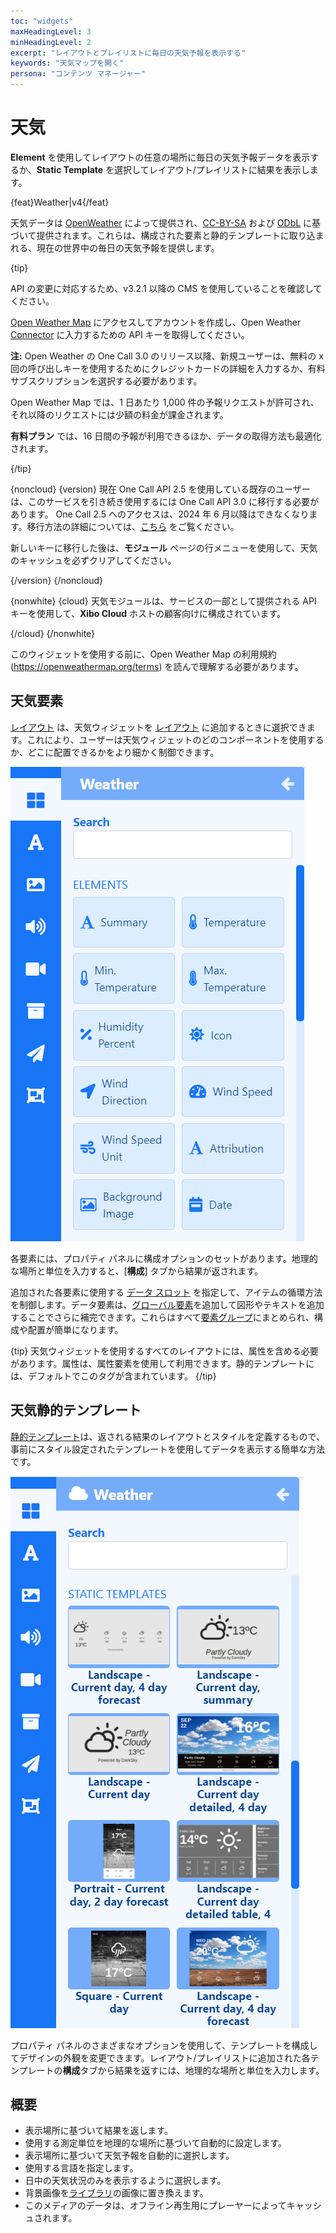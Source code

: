```yaml
---
toc: "widgets"
maxHeadingLevel: 3
minHeadingLevel: 2
excerpt: "レイアウトとプレイリストに毎日の天気予報を表示する"
keywords: "天気マップを開く"
persona: "コンテンツ マネージャー"
---
```


# 天気

**Element** を使用してレイアウトの任意の場所に毎日の天気予報データを表示するか、**Static Template** を選択してレイアウト/プレイリストに結果を表示します。

{feat}Weather|v4{/feat}

天気データは [OpenWeather](https://openweathermap.org/) によって提供され、[CC-BY-SA](https://creativecommons.org/licenses/by-sa/4.0/) および [ODbL](https://opendatacommons.org/licenses/odbl/) に基づいて提供されます。これらは、構成された要素と静的テンプレートに取り込まれる、現在の世界中の毎日の天気予報を提供します。

{tip}

API の変更に対応するため、v3.2.1 以降の CMS を使用していることを確認してください。

[Open Weather Map](https://openweathermap.org/api) にアクセスしてアカウントを作成し、Open Weather [Connector](media_modules.html#content-connectors) に入力するための API キーを取得してください。

**注:** Open Weather の One Call 3.0 のリリース以降、新規ユーザーは、無料の x 回の呼び出しキーを使用するためにクレジットカードの詳細を入力するか、有料サブスクリプションを選択する必要があります。

Open Weather Map では、1 日あたり 1,000 件の予報リクエストが許可され、それ以降のリクエストには少額の料金が課金されます。

**有料プラン** では、16 日間の予報が利用できるほか、データの取得方法も最適化されます。

{/tip}

{noncloud}
{version}
現在 One Call API 2.5 を使用している既存のユーザーは、このサービスを引き続き使用するには One Call API 3.0 に移行する必要があります。 One Call 2.5 へのアクセスは、2024 年 6 月以降はできなくなります。移行方法の詳細については、[こちら](https://openweathermap.org/one-call-transfer) をご覧ください。

新しいキーに移行した後は、**モジュール** ページの行メニューを使用して、天気のキャッシュを必ずクリアしてください。

{/version}
{/noncloud}

{nonwhite}
{cloud}
天気モジュールは、サービスの一部として提供される API キーを使用して、**Xibo Cloud** ホストの顧客向けに構成されています。

{/cloud}
{/nonwhite}

このウィジェットを使用する前に、Open Weather Map の利用規約 (https://openweathermap.org/terms) を読んで理解する必要があります。

## 天気要素

[レイアウト](layouts_editor#content-data-widgets-and-elements) は、天気ウィジェットを [レイアウト](layouts_editor.html) に追加するときに選択できます。これにより、ユーザーは天気ウィジェットのどのコンポーネントを使用するか、どこに配置できるかをより細かく制御できます。

![天気要素](img/v4_media_module_weather_elements.png)

各要素には、プロパティ パネルに構成オプションのセットがあります。地理的な場所と単位を入力すると、[**構成**] タブから結果が返されます。

追加された各要素に使用する [データ スロット](layouts_editor.html#content-data-slots) を指定して、アイテムの循環方法を制御します。データ要素は、[グローバル要素](layouts_editor.html#content-global-elements)を追加して図形やテキストを追加することでさらに補完できます。これらはすべて[要素グループ](layouts_editor.html#content-grouping-elements)にまとめられ、構成や配置が簡単になります。

{tip}
天気ウィジェットを使用するすべてのレイアウトには、属性を含める必要があります。属性は、属性要素を使用して利用できます。静的テンプレートには、デフォルトでこのタグが含まれています。
{/tip}

## 天気静的テンプレート

[静的テンプレート](layouts_editor.html#content-static-templates)は、返される結果のレイアウトとスタイルを定義するもので、事前にスタイル設定されたテンプレートを使用してデータを表示する簡単な方法です。

![天気テンプレート](img/v4_media_modules_weather_templates.png)

プロパティ パネルのさまざまなオプションを使用して、テンプレートを構成してデザインの外観を変更できます。レイアウト/プレイリストに追加された各テンプレートの**構成**タブから結果を返すには、地理的な場所と単位を入力します。

## 概要

- 表示場所に基づいて結果を返します。
- 使用する測定単位を地理的な場所に基づいて自動的に設定します。
- 表示場所に基づいて天気予報を自動的に選択します。
- 使用する言語を指定します。
- 日中の天気状況のみを表示するように選択します。
- 背景画像を[ライブラリ](media_library.html)の画像に置き換えます。
- このメディアのデータは、オフライン再生用にプレーヤーによってキャッシュされます。
